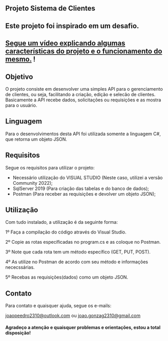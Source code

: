 ## Projeto Sistema de Clientes

## Este projeto foi inspirado em um desafio.

## [Segue um vídeo explicando algumas características do projeto e o funcionamento do mesmo.](https://youtu.be/_VCbF4bpjaQ) !

## Objetivo

O projeto consiste em desenvolver uma simples API para o gerenciamento de clientes, ou seja, facilitando a criação, edição e selecão de clientes.
Basicamente a API recebe dados, solicitações ou requisições e as mostra para o usuário.

## Linguagem

Para o desenvolvimentos desta API foi utilizada somente a linguagem C#, que retorna um objeto JSON.

## Requisitos

Segue os requisitos para utilizar o projeto:

- Necessário utilização do VISUAL STUDIO (Neste caso, utilizei a versão Community 2022);
- SqlServer 2019 (Para criação das tabelas e do banco de dados);
- Postman (Para receber as requisições e devolver um objeto JSON);

## Utilização

Com tudo instalado, a utilização é da seguinte forma:

1º Faça a compilação do código através do Visual Studio.

2º Copie as rotas específicadas no program.cs e as coloque no Postman.

3º Note que cada rota tem um método específico (GET, PUT, POST).

4º As utilize no Postman de acordo com seu método e informações nececssárias.

5º Recebas as requisições(dados) como um objeto JSON.


## Contato

Para contato e quaisquer ajuda, segue os e-mails:

joaopeedro2310@outlook.com ou joao.gonzag2310@gmail.com

#### Agradeço a atenção e quaisquer problemas e orientações, estou a total disposição!
